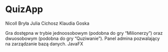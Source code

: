 # QuizApp

Nicoll Bryła
Julia Cichosz
Klaudia Goska

Gra dostępna w trybie jednoosobowym (podobna do gry “Milionerzy”) oraz dwuosobowym (podobna do gry “Quziwanie”). 
Panel admina pozwalający na zarządzanie bazą danych.
JavaFX
